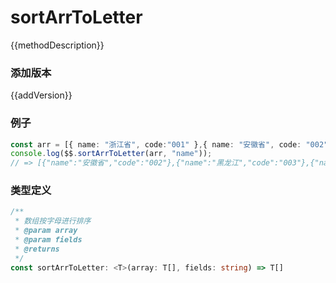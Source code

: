 <script setup lang="ts">
    /** 方法描述 */
const methodDescription="数组按字母进行排序"
/** 添加版本 */
const addVersion="1.0.0"
</script>



# sortArrToLetter

{{methodDescription}}

### 添加版本

{{addVersion}}

### 例子

```typescript
const arr = [{ name: "浙江省", code:"001" },{ name: "安徽省", code: "002"},{name:"黑龙江",code:"003"}]
console.log($$.sortArrToLetter(arr, "name"));
// => [{"name":"安徽省","code":"002"},{"name":"黑龙江","code":"003"},{"name":"浙江省","code":"001"}]
```

### 类型定义

```typescript
/**
 * 数组按字母进行排序
 * @param array 
 * @param fields 
 * @returns 
 */
const sortArrToLetter: <T>(array: T[], fields: string) => T[]
```
